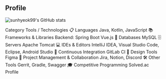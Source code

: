 ## Profile

![sunhyeok99's GitHub stats](https://github-readme-stats.vercel.app/api?username=sunhyeok99&show_icons=true&theme=radical)


<!--
**sunhyeok99/sunhyeok99** is a ✨ _special_ ✨ repository because its `README.md` (this file) appears on your GitHub profile.

Here are some ideas to get you started:

- 🔭 I’m currently working on ...
- 🌱 I’m currently learning ...
- 👯 I’m looking to collaborate on ...
- 🤔 I’m looking for help with ...
- 💬 Ask me about ...
- 📫 How to reach me: ...
- 😄 Pronouns: ...
- ⚡ Fun fact: ...
-->

Category	Tools / Technologies
📋 Languages	Java, Kotlin, JavaScript
📚 Frameworks & Libraries	Backend: Spring Boot Vue.js
💾 Databases	MySQL
🗄️ Servers	Apache Tomcat
💻 IDEs & Editors	IntelliJ IDEA, Visual Studio Code, Eclipse, Android Studio
🔬 Continuous Integration	GitLab CI
🎨 Design Tools	Figma
🥅 Project Management & Collaboration	Jira, Notion, Discord
🛠️ Other Tools	Gerrit, Gradle, Swagger
🎓 Competitive Programming	Solved.ac Profile
